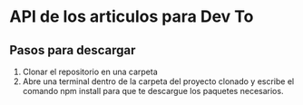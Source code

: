 # API de los articulos para Dev To
## Pasos para descargar
1. Clonar el repositorio en una carpeta
2. Abre una terminal dentro de la carpeta del proyecto clonado y escribe el comando npm install para que te descargue los paquetes necesarios.